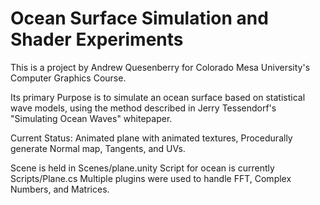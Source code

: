 Ocean Surface Simulation and Shader Experiments
================================
This is a project by Andrew Quesenberry for Colorado Mesa University's Computer Graphics Course.

Its primary Purpose is to simulate an ocean surface based on statistical wave models, using the method described in Jerry Tessendorf's "Simulating Ocean Waves" whitepaper.

Current Status: Animated plane with animated textures, Procedurally generate Normal map, Tangents, and UVs.

Scene is held in Scenes/plane.unity
Script for ocean is currently Scripts/Plane.cs
Multiple plugins were used to handle FFT, Complex Numbers, and Matrices.
